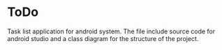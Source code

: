 # ToDo
Task list application for android system.
The file include source code for android studio and a class diagram for the structure of the project.
